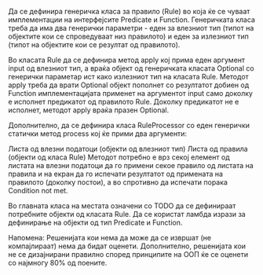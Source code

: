 Да се дефинира генеричка класа за правило (Rule) во која ќе се чуваат имплементации на интерфејсите Predicate и Function. Генеричката класа треба да има два генерички параметри - еден за влезниот тип (типот на објектите кои се спроведуваат низ правилото) и еден за излезниот тип (типот на објектите кои се резултат од правилото).

Во класата Rule да се дефинира метод apply кој прима еден аргумент input од влезниот тип, а враќа објект од генеричката класата Optional со генерички параметар ист како излезниот тип на класата Rule. Методот apply треба да врати Optional објект пополнет со резултатот добиен од Function имплементацијата применет на аргументот input само доколку е исполнет предикатот од правилото Rule. Доколку предикатот не е исполнет, методот apply враќа празен Optional.

Дополнително, да се дефинира класа RuleProcessor со еден генерички статички метод process кој ќе прими два аргументи:

Листа од влезни податоци (објекти од влезниот тип)
Листа од правила (објекти од класа Rule)
Методот потребно е врз секој елемент од листата на влезни податоци да го примени секое правило од листата на правила и на екран да го испечати резултатот од примената на правилото (доколку постои), а во спротивно да испечати порака Condition not met.

Во главната класа на местата означени со TODO да се дефинираат потребните објекти од класата Rule. Да се користат ламбда изрази за дефинирање на објекти од тип Predicate и Function.



Напомена: Решенијата кои нема да може да се извршат (не компајлираат) нема да бидат оценети. Дополнително, решенијата кои не се дизајнирани правилно според принципите на ООП ќе се оценети со најмногу 80% од поените.